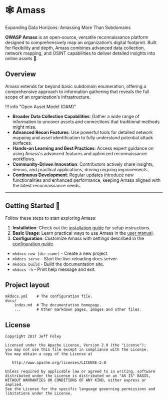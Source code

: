 # 🕸️ Amass

Expanding Data Horizons: Amassing More Than Subdomains

**OWASP Amass** is an open-source, versatile reconnaissance platform designed to comprehensively map an organization’s digital footprint. Built for flexibility and depth, Amass combines advanced data collection, network mapping, and OSINT capabilities to deliver detailed insights into online assets 🧩. 

## Overview

Amass extends far beyond basic subdomain enumeration, offering a comprehensive approach to information gathering that reveals the full scope of an organization's infrastructure.

!!! info "Open Asset Model (OAM)"

- **Broader Data Collection Capabilities**: Gather a wide range of information to uncover assets and connections that traditional methods might miss.
- **Advanced Recon Features**: Use powerful tools for detailed network mapping and asset identification to fully understand potential attack surfaces.
- **Hands-on Learning and Best Practices**: Access expert guidance on using Amass's advanced features and optimized reconnaissance workflows.
- **Community-Driven Innovation**: Contributors actively share insights, demos, and practical applications, driving ongoing improvements.
- **Continuous Development**: Regular updates introduce new functionalities and enhanced performance, keeping Amass aligned with the latest reconnaissance needs.

---

## Getting Started 🔧

Follow these steps to start exploring Amass:
1. **Installation**: Check out the [installation guide](installation.md) for setup instructions.
2. **Basic Usage**: Learn practical ways to use Amass in the [user manual](user-manual.md).
3. **Configuration**: Customize Amass with settings described in the [configuration guide](configuration.md).


* `mkdocs new [dir-name]` - Create a new project.
* `mkdocs serve` - Start the live-reloading docs server.
* `mkdocs build` - Build the documentation site.
* `mkdocs -h` - Print help message and exit.

## Project layout

    mkdocs.yml    # The configuration file.
    docs/
        index.md  # The documentation homepage.
        ...       # Other markdown pages, images and other files.


License
--------

    Copyright 2017 Jeff Foley

    Licensed under the Apache License, Version 2.0 (the "License");
    you may not use this file except in compliance with the License.
    You may obtain a copy of the License at

       http://www.apache.org/licenses/LICENSE-2.0

    Unless required by applicable law or agreed to in writing, software
    distributed under the License is distributed on an "AS IS" BASIS,
    WITHOUT WARRANTIES OR CONDITIONS OF ANY KIND, either express or implied.
    See the License for the specific language governing permissions and
    limitations under the License.   
